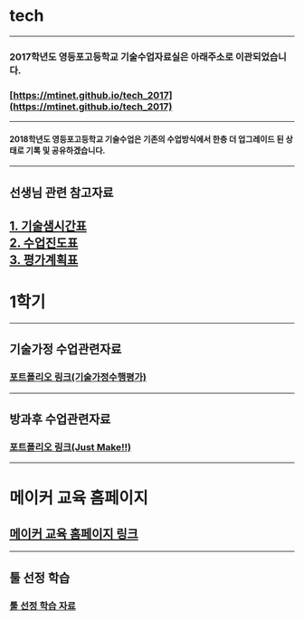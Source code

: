 # tech

---
### 2017학년도 영등포고등학교 기술수업자료실은 아래주소로 이관되었습니다.
### [https://mtinet.github.io/tech_2017](https://mtinet.github.io/tech_2017)
---

#### 2018학년도 영등포고등학교 기술수업은 기존의 수업방식에서 한층 더 업그레이드 된 상태로 기록 및 공유하겠습니다.

---
## 선생님 관련 참고자료  
[1. 기술샘시간표](https://docs.google.com/presentation/d/1cZBqFEM6TFwYWozuRCxk6w1wVA_qyewKyz1brHTgCTk/edit?usp=sharing)  
[2. 수업진도표](https://docs.google.com/spreadsheets/d/1Y4UdMS10-5NANqBnaJ6zahdKoBv2QZJrjM1S3dW5M2c/edit?usp=sharing)  
[3. 평가계획표](https://github.com/mtinet/tech/blob/master/2018%ED%95%99%EB%85%84%EB%8F%84%20%ED%8F%89%EA%B0%80%EA%B3%84%ED%9A%8D(1%ED%95%99%EB%85%84%20%EA%B3%B5%ED%86%B5%201%ED%95%99%EA%B8%B0%20%EA%B8%B0%EC%88%A0%EA%B0%80%EC%A0%95).hwp)  
---
# 1학기  
---
## 기술가정 수업관련자료  
### [포트폴리오 링크(기술가정수행평가)](https://goo.gl/t265cf)  

---
## 방과후 수업관련자료  
### [포트폴리오 링크(Just Make!!)](https://goo.gl/K7QqCF)  


---
# 메이커 교육 홈페이지 
## [메이커 교육 홈페이지 링크](https://sites.google.com/view/mtinet)  

---
## 툴 선정 학습  
### [툴 선정 학습 자료](https://goo.gl/KQvZLY)  
